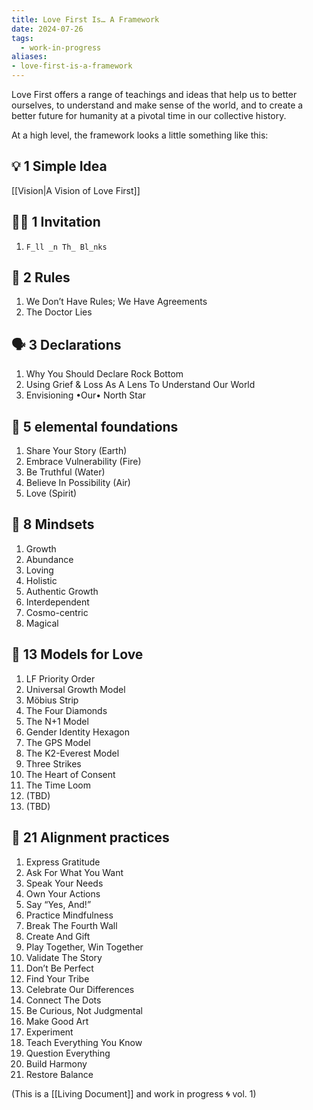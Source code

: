 ```yaml
---
title: Love First Is… A Framework
date: 2024-07-26
tags:
  - work-in-progress
aliases:
- love-first-is-a-framework
---
```


Love First offers a range of teachings and ideas that help us to better ourselves, to understand and make sense of the world, and to create a better future for humanity at a pivotal time in our collective history.

At a high level, the framework looks a little something like this:

## 💡 1 Simple Idea
[[Vision|A Vision of Love First]]

## 🫵🏽 1 Invitation
1. `F_ll _n Th_ Bl_nks`

## 📜 2 Rules
1. We Don’t Have Rules; We Have Agreements
1. The Doctor Lies

## 🗣️ 3 Declarations
1. Why You Should Declare Rock Bottom
2. Using Grief & Loss As A Lens To Understand Our World
3. Envisioning •Our• North Star

## 💖 5 elemental foundations
1. Share Your Story (Earth)
2. Embrace Vulnerability (Fire)
3. Be Truthful (Water)
4. Believe In Possibility (Air)
5. Love (Spirit)

## 🧠 8 Mindsets
1. Growth
2. Abundance
3. Loving
4. Holistic
5. Authentic Growth
6. Interdependent
7. Cosmo-centric
8. Magical

## 🧬 13 Models for Love
1. LF Priority Order
2. Universal Growth Model
3. Möbius Strip
4. The Four Diamonds
5. The N+1 Model
6. Gender Identity Hexagon
7. The GPS Model
8. The K2-Everest Model
9. Three Strikes
10. The Heart of Consent
11. The Time Loom
12. (TBD)
13. (TBD)

## 🎼 21 Alignment practices
1. Express Gratitude
2. Ask For What You Want
3. Speak Your Needs
4. Own Your Actions
5. Say “Yes, And!”
6. Practice Mindfulness
7. Break The Fourth Wall
8. Create And Gift
9. Play Together, Win Together
10. Validate The Story
11. Don’t Be Perfect
12. Find Your Tribe
13. Celebrate Our Differences
14. Connect The Dots
15. Be Curious, Not Judgmental 
16. Make Good Art
17. Experiment
18. Teach Everything You Know
19. Question Everything
20. Build Harmony
21. Restore Balance



(This is a [[Living Document]] and work in progress 🌀 vol. 1)